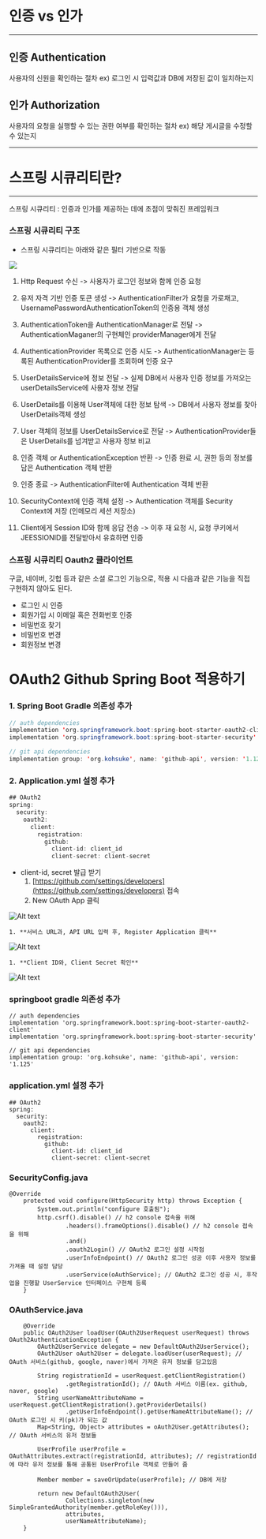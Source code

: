 # 인증 vs 인가
---

## 인증 Authentication

사용자의 신원을 확인하는 절차
ex) 로그인 시 입력값과 DB에 저장된 값이 일치하는지


## 인가 Authorization

사용자의 요청을 실행할 수 있는 권한 여부를 확인하는 절차
ex) 해당 게시글을 수정할 수 있는지

---
# 스프링 시큐리티란?
---
스프링 시큐리티 : 인증과 인가를 제공하는 데에 초점이 맞춰진 프레임워크

### 스프링 시큐리티 구조

- 스프링 시큐리티는 아래와 같은 필터 기반으로 작동

![](https://velog.velcdn.com/images/hyuntall/post/bf95f35d-85dc-4717-9b37-81dd518bbe82/image.png)
1. Http Request 수신
-> 사용자가 로그인 정보와 함께 인증 요청

2. 유저 자격 기반 인증 토큰 생성
-> AuthenticationFilter가 요청을 가로채고, UsernamePasswordAuthenticationToken의 인증용 객체 생성

3. AuthenticationToken을 AuthenticationManager로 전달
-> AuthenticationMaganer의 구현체인 providerManager에게 전달

4. AuthenticationProvider 목록으로 인증 시도
-> AuthenticationManager는 등록된 AuthenticationProvider를 조회하며 인증 요구

5. UserDetailsService에 정보 전달
-> 실제 DB에서 사용자 인증 정보를 가져오는 userDetailsService에 사용자 정보 전달

6. UserDetails를 이용해 User객체에 대한 정보 탐색
-> DB에서 사용자 정보를 찾아 UserDetails객체 생성

7. User 객체의 정보를 UserDetailsService로 전달
-> AuthenticationProvider들은 UserDetails를 넘겨받고 사용자 정보 비교

8. 인증 객체 or AuthenticationException 반환
-> 인증 완료 시, 권한 등의 정보를 담은 Authentication 객체 반환

9. 인증 종료
-> AuthenticationFilter에 Authentication 객체 반환

10. SecurityContext에 인증 객체 설정
-> Authentication 객체를 Security Context에 저장 (인메모리 세션 저장소)

11. Client에게 Session ID와 함께 응답 전송
-> 이후 재 요청 시, 요청 쿠키에서 JEESSIONID를 전달받아서 유효하면 인증

### 스프링 시큐리티 Oauth2 클라이언트

구글, 네이버, 깃헙 등과 같은 소셜 로그인 기능으로, 적용 시 다음과 같은 기능을 직접 구현하지 않아도 된다.

- 로그인 시 인증
- 회원가입 시 이메일 혹은 전화번호 인증
- 비밀번호 찾기
- 비밀번호 변경
- 회원정보 변경

# OAuth2 Github Spring Boot 적용하기

### 1. Spring Boot Gradle 의존성 추가

```java
// auth dependencies
implementation 'org.springframework.boot:spring-boot-starter-oauth2-client'
implementation 'org.springframework.boot:spring-boot-starter-security'

// git api dependencies
implementation group: 'org.kohsuke', name: 'github-api', version: '1.125'
```

### 2. Application.yml 설정 추가

```java
## OAuth2
spring:
  security:
    oauth2:
      client:
        registration:
          github:
            client-id: client_id
            client-secret: client-secret
```

- client-id, secret 발급 받기
    1. [https://github.com/settings/developers](https://github.com/settings/developers) 접속
    2. New OAuth App 클릭

    
 ![Alt text](spring/spring-security1.png)

    
    1. **서비스 URL과, API URL 입력 후, Register Application 클릭**
    
 ![Alt text](spring/spring-security2.png)
    
    1. **Client ID와, Client Secret 확인**
 ![Alt text](spring/spring-security3.png)



 ### springboot gradle 의존성 추가
```
// auth dependencies
implementation 'org.springframework.boot:spring-boot-starter-oauth2-client'
implementation 'org.springframework.boot:spring-boot-starter-security'

// git api dependencies
implementation group: 'org.kohsuke', name: 'github-api', version: '1.125'
```

### application.yml 설정 추가

```
## OAuth2
spring:
  security:
    oauth2:
      client:
        registration:
          github:
            client-id: client_id
            client-secret: client-secret
```


### SecurityConfig.java

```
@Override
    protected void configure(HttpSecurity http) throws Exception {
        System.out.println("configure 호출됨");
        http.csrf().disable() // h2 console 접속을 위해
                .headers().frameOptions().disable() // h2 console 접속을 위해
                .and()
                .oauth2Login() // OAuth2 로그인 설정 시작점
                .userInfoEndpoint() // OAuth2 로그인 성공 이후 사용자 정보를 가져올 때 설정 담당
                .userService(oAuthService); // OAuth2 로그인 성공 시, 후작업을 진행할 UserService 인터페이스 구현체 등록
    }
```

### OAuthService.java

```
    @Override
    public OAuth2User loadUser(OAuth2UserRequest userRequest) throws OAuth2AuthenticationException {
        OAuth2UserService delegate = new DefaultOAuth2UserService();
        OAuth2User oAuth2User = delegate.loadUser(userRequest); // OAuth 서비스(github, google, naver)에서 가져온 유저 정보를 담고있음

        String registrationId = userRequest.getClientRegistration()
                .getRegistrationId(); // OAuth 서비스 이름(ex. github, naver, google)
        String userNameAttributeName = userRequest.getClientRegistration().getProviderDetails()
                .getUserInfoEndpoint().getUserNameAttributeName(); // OAuth 로그인 시 키(pk)가 되는 값
        Map<String, Object> attributes = oAuth2User.getAttributes(); // OAuth 서비스의 유저 정보들

        UserProfile userProfile = OAuthAttributes.extract(registrationId, attributes); // registrationId에 따라 유저 정보를 통해 공통된 UserProfile 객체로 만들어 줌

        Member member = saveOrUpdate(userProfile); // DB에 저장

        return new DefaultOAuth2User(
                Collections.singleton(new SimpleGrantedAuthority(member.getRoleKey())),
                attributes,
                userNameAttributeName);
    }
```
